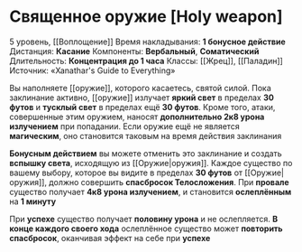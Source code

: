 # Священное оружие [Holy weapon]
5 уровень, [[Воплощение]]
Время накладывания: **1 бонусное действие**
Дистанция: **Касание**
Компоненты: **Вербальный**, **Соматический**
Длительность: **Концентрация до 1 часа**
Классы: [[Жрец]], [[Паладин]]
Источник: «Xanathar's Guide to Everything»

Вы наполняете [[оружие]], которого касаетесь, святой силой. Пока заклинание активно, [[оружие]] излучает **яркий свет** в пределах **30 футов** и **тусклый свет** в пределах ещё **30 футов**. Кроме того, атаки, совершенные этим оружием, наносят **дополнительно 2к8 урона излучением** при попадании. Если оружие ещё не является **магическим**, оно становится таковым на время действия заклинания

**Бонусным действием** вы можете отменить это заклинание и создать **вспышку света**, исходящую из [[Оружие|оружия]]. Каждое существо по вашему выбору, которое вы видите в пределах **30 футов** от [[Оружие|оружия]], должно совершить **спасбросок Телосложения**. При **провале** существо получает **4к8 урона излучением**, и становится **ослеплённым** на **1 минуту**

При **успехе** существо получает **половину урона** и не ослепляется. **В конце каждого своего хода** ослеплённое существо может **повторить спасбросок**, оканчивая эффект на себе при **успехе**